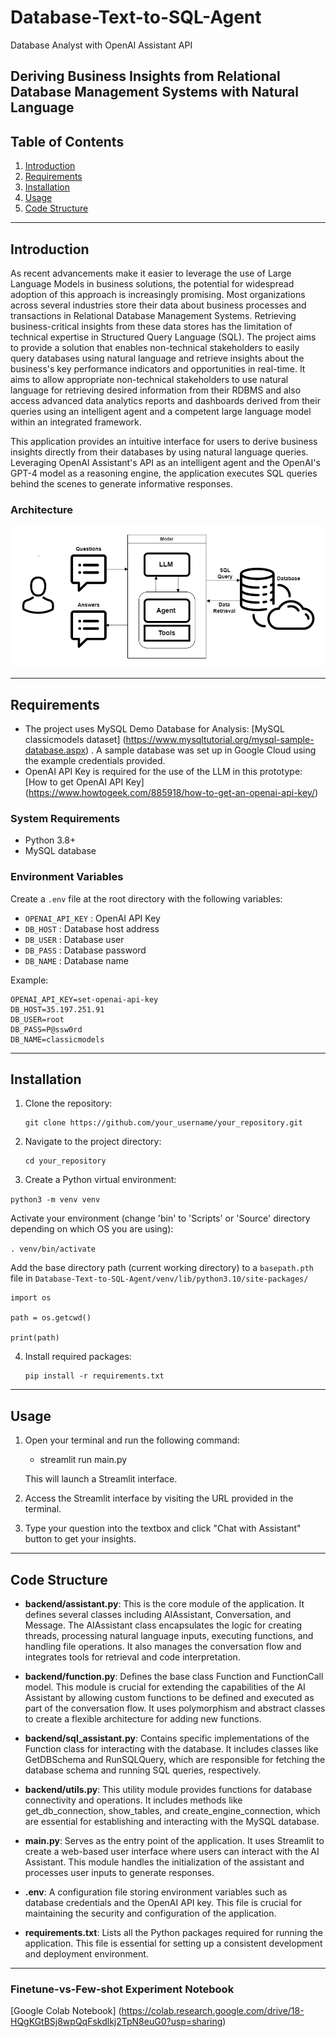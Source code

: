 # Database-Text-to-SQL-Agent
Database Analyst with OpenAI Assistant API

## Deriving Business Insights from Relational Database Management Systems with Natural Language

## Table of Contents
1. [Introduction](#introduction)
2. [Requirements](#requirements)
3. [Installation](#installation)
4. [Usage](#usage)
5. [Code Structure](#code-structure)

---

## Introduction

As recent advancements make it easier to leverage the use of Large Language Models in business solutions, the potential for widespread adoption of this approach is increasingly promising. Most organizations across several industries store their data about business processes and transactions in Relational Database Management Systems. Retrieving business-critical insights from these data stores has the limitation of technical expertise in Structured Query Language (SQL). The project aims to provide a solution that enables non-technical stakeholders to easily query databases using natural language and retrieve insights about the business's key performance indicators and opportunities in real-time. It aims to allow appropriate non-technical stakeholders to use natural language for retrieving desired information from their RDBMS and also access advanced data analytics reports and dashboards derived from their queries using an intelligent agent and a competent large language model within an integrated framework. 

This application provides an intuitive interface for users to derive business insights directly from their databases by using natural language queries. Leveraging OpenAI Assistant's API as an intelligent agent and the OpenAI's GPT-4 model as a reasoning engine, the application executes SQL queries behind the scenes to generate informative responses.

### Architecture
![image](https://github.com/SamuelOjuri/Business_Insights_from_RDBMS_with_Natural_Language/blob/main/SQL_database_agent_workflow.png)

---

## Requirements
- The project uses MySQL Demo Database for Analysis: [MySQL classicmodels dataset] (https://www.mysqltutorial.org/mysql-sample-database.aspx) . A sample database was set up in Google Cloud using the example credentials provided.
- OpenAI API Key is required for the use of the LLM in this prototype: [How to get OpenAI API Key] (https://www.howtogeek.com/885918/how-to-get-an-openai-api-key/)

### System Requirements
- Python 3.8+
- MySQL database

### Environment Variables
Create a `.env` file at the root directory with the following variables:
- `OPENAI_API_KEY` : OpenAI API Key
- `DB_HOST` : Database host address
- `DB_USER` : Database user
- `DB_PASS` : Database password
- `DB_NAME` : Database name

Example:
```env
OPENAI_API_KEY=set-openai-api-key
DB_HOST=35.197.251.91
DB_USER=root
DB_PASS=P@ssw0rd
DB_NAME=classicmodels
```

---

## Installation

1. Clone the repository:

    ```
    git clone https://github.com/your_username/your_repository.git
    ```
    
2. Navigate to the project directory:

    ```
    cd your_repository
    ```

3. Create a Python virtual environment: 

`python3 -m venv venv`

Activate your environment (change 'bin' to 'Scripts' or 'Source' directory depending on which OS you are using): 

`. venv/bin/activate`

Add the base directory path (current working directory) to a `basepath.pth` file in `Database-Text-to-SQL-Agent/venv/lib/python3.10/site-packages/`

```
import os

path = os.getcwd()

print(path)
```

4. Install required packages:

    ```
    pip install -r requirements.txt
    ```

---

## Usage

1. Open your terminal and run the following command:

    - streamlit run main.py   

    This will launch a Streamlit interface.

2. Access the Streamlit interface by visiting the URL provided in the terminal.

3. Type your question into the textbox and click "Chat with Assistant" button to get your insights.

---

## Code Structure

- **backend/assistant.py**: This is the core module of the application. It defines several classes including AIAssistant, Conversation, and Message. The AIAssistant class encapsulates the logic for creating threads, processing natural language inputs, executing functions, and handling file operations. It also manages the conversation flow and integrates tools for retrieval and code interpretation.

- **backend/function.py**: Defines the base class Function and FunctionCall model. This module is crucial for extending the capabilities of the AI Assistant by allowing custom functions to be defined and executed as part of the conversation flow. It uses polymorphism and abstract classes to create a flexible architecture for adding new functions.

- **backend/sql_assistant.py**: Contains specific implementations of the Function class for interacting with the database. It includes classes like GetDBSchema and RunSQLQuery, which are responsible for fetching the database schema and running SQL queries, respectively.

- **backend/utils.py**: This utility module provides functions for database connectivity and operations. It includes methods like get_db_connection, show_tables, and create_engine_connection, which are essential for establishing and interacting with the MySQL database.

- **main.py**: Serves as the entry point of the application. It uses Streamlit to create a web-based user interface where users can interact with the AI Assistant. This module handles the initialization of the assistant and processes user inputs to generate responses.

- **.env**: A configuration file storing environment variables such as database credentials and the OpenAI API key. This file is crucial for maintaining the security and configuration of the application.

- **requirements.txt**: Lists all the Python packages required for running the application. This file is essential for setting up a consistent development and deployment environment.

---

### Finetune-vs-Few-shot Experiment Notebook
[Google Colab Notebook] (https://colab.research.google.com/drive/18-HQgKGtBSj8wpQqFskdlkj2TpN8euG0?usp=sharing)

